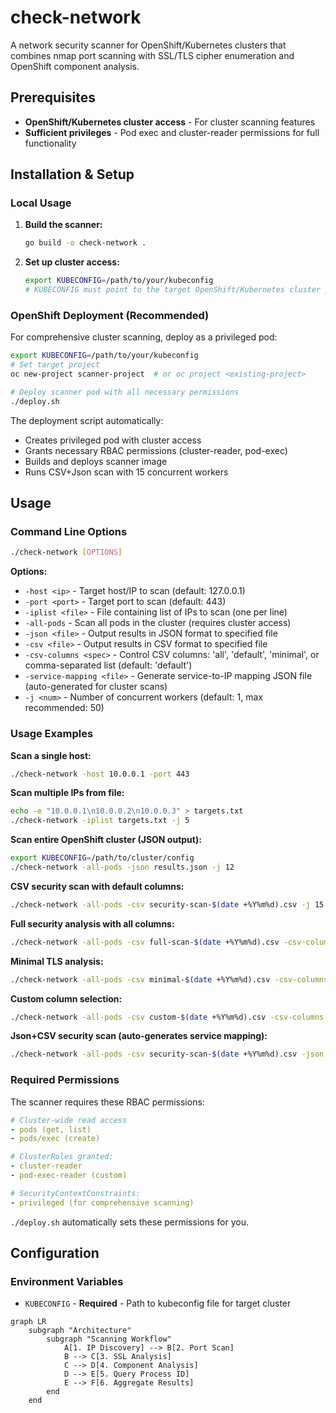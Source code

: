 # check-network

A network security scanner for OpenShift/Kubernetes clusters that combines nmap port scanning with SSL/TLS cipher enumeration and OpenShift component analysis.

## Prerequisites

- **OpenShift/Kubernetes cluster access** - For cluster scanning features
- **Sufficient privileges** - Pod exec and cluster-reader permissions for full functionality

## Installation & Setup

### Local Usage

1. **Build the scanner:**
   ```bash
   go build -o check-network .
   ```

2. **Set up cluster access:**
   ```bash
   export KUBECONFIG=/path/to/your/kubeconfig
   # KUBECONFIG must point to the target OpenShift/Kubernetes cluster you want to scan
   ```

### OpenShift Deployment (Recommended)

For comprehensive cluster scanning, deploy as a privileged pod:

```bash
export KUBECONFIG=/path/to/your/kubeconfig
# Set target project
oc new-project scanner-project  # or oc project <existing-project>

# Deploy scanner pod with all necessary permissions
./deploy.sh
```

The deployment script automatically:
- Creates privileged pod with cluster access
- Grants necessary RBAC permissions (cluster-reader, pod-exec)  
- Builds and deploys scanner image
- Runs CSV+Json scan with 15 concurrent workers

## Usage

### Command Line Options

```bash
./check-network [OPTIONS]
```

**Options:**
- `-host <ip>` - Target host/IP to scan (default: 127.0.0.1)
- `-port <port>` - Target port to scan (default: 443)  
- `-iplist <file>` - File containing list of IPs to scan (one per line)
- `-all-pods` - Scan all pods in the cluster (requires cluster access)
- `-json <file>` - Output results in JSON format to specified file
- `-csv <file>` - Output results in CSV format to specified file
- `-csv-columns <spec>` - Control CSV columns: 'all', 'default', 'minimal', or comma-separated list (default: 'default')
- `-service-mapping <file>` - Generate service-to-IP mapping JSON file (auto-generated for cluster scans)
- `-j <num>` - Number of concurrent workers (default: 1, max recommended: 50)

### Usage Examples

**Scan a single host:**
```bash
./check-network -host 10.0.0.1 -port 443
```

**Scan multiple IPs from file:**
```bash
echo -e "10.0.0.1\n10.0.0.2\n10.0.0.3" > targets.txt
./check-network -iplist targets.txt -j 5
```

**Scan entire OpenShift cluster (JSON output):**
```bash
export KUBECONFIG=/path/to/cluster/config
./check-network -all-pods -json results.json -j 12
```

**CSV security scan with default columns:**
```bash
./check-network -all-pods -csv security-scan-$(date +%Y%m%d).csv -j 15
```

**Full security analysis with all columns:**
```bash  
./check-network -all-pods -csv full-scan-$(date +%Y%m%d).csv -csv-columns all -j 15
```

**Minimal TLS analysis:**
```bash
./check-network -all-pods -csv minimal-$(date +%Y%m%d).csv -csv-columns minimal -j 15
```

**Custom column selection:**
```bash
./check-network -all-pods -csv custom-$(date +%Y%m%d).csv -csv-columns "IP Address,Port,Service,TLS Version,Cipher Suites,Process Name" -j 15
```

**Json+CSV security scan (auto-generates service mapping):**
```bash
./check-network -all-pods -csv security-scan-$(date +%Y%m%d).csv -json security-scan-$(date +%Y%m%d).json -j 15
```

### Required Permissions

The scanner requires these RBAC permissions:

```yaml
# Cluster-wide read access
- pods (get, list)
- pods/exec (create)

# ClusterRoles granted:
- cluster-reader
- pod-exec-reader (custom)

# SecurityContextConstraints:
- privileged (for comprehensive scanning)
```
`./deploy.sh` automatically sets these permissions for you.

## Configuration

### Environment Variables
- `KUBECONFIG` - **Required** - Path to kubeconfig file for target cluster
  
```mermaid
graph LR
    subgraph "Architecture"
        subgraph "Scanning Workflow"
            A[1. IP Discovery] --> B[2. Port Scan]
            B --> C[3. SSL Analysis]
            C --> D[4. Component Analysis]
            D --> E[5. Query Process ID]
            E --> F[6. Aggregate Results]
        end
    end
